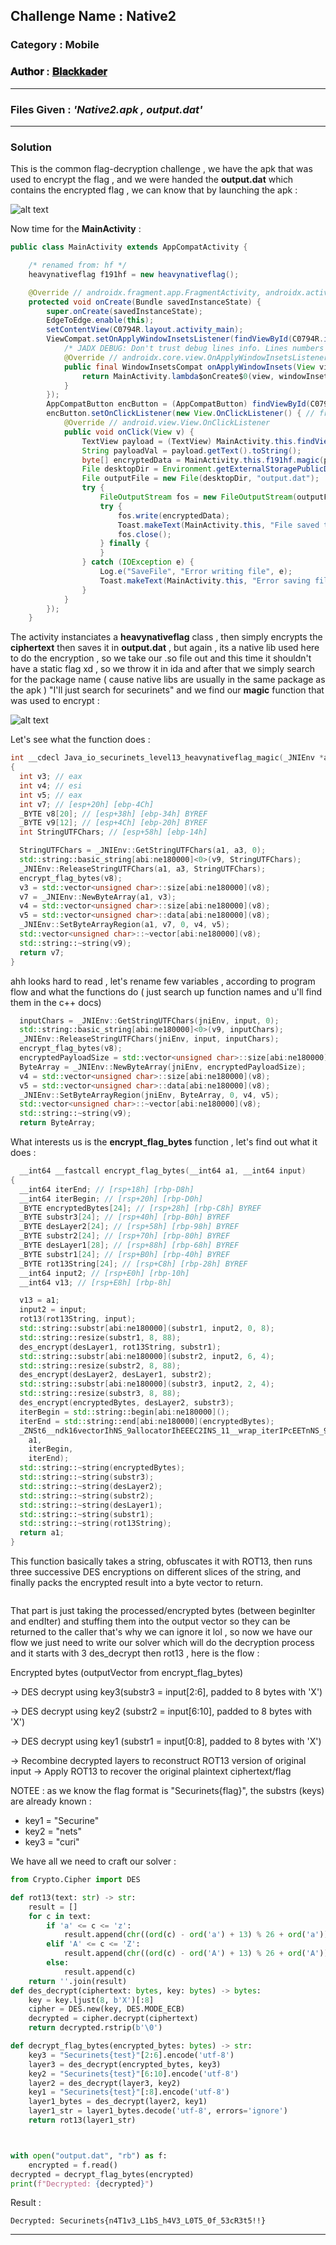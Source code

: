 ## **Challenge Name :** Native2
### **Category :** Mobile

### **𝐀𝐮𝐭𝐡𝐨𝐫 : [𝐁𝐥𝐚𝐜𝐤𝐤𝐚𝐝𝐞𝐫](https://github.com/Blackkader/)**
---

### **Files Given :** _'Native2.apk , output.dat'_

---

### Solution

This is the common flag-decryption challenge , we have the apk that was used to encrypt the flag , and we were handed the **output.dat** which contains the encrypted flag , we can know that by launching the apk : 

![alt text](../../Ressources/18.png)

Now time for the **MainActivity** :

```java
public class MainActivity extends AppCompatActivity {

    /* renamed from: hf */
    heavynativeflag f191hf = new heavynativeflag();

    @Override // androidx.fragment.app.FragmentActivity, androidx.activity.ComponentActivity, androidx.core.app.ComponentActivity, android.app.Activity
    protected void onCreate(Bundle savedInstanceState) {
        super.onCreate(savedInstanceState);
        EdgeToEdge.enable(this);
        setContentView(C0794R.layout.activity_main);
        ViewCompat.setOnApplyWindowInsetsListener(findViewById(C0794R.id.rootLayout), new OnApplyWindowInsetsListener() { // from class: io.securinets.level13.MainActivity$$ExternalSyntheticLambda0
            /* JADX DEBUG: Don't trust debug lines info. Lines numbers was adjusted: min line is 0 */
            @Override // androidx.core.view.OnApplyWindowInsetsListener
            public final WindowInsetsCompat onApplyWindowInsets(View view, WindowInsetsCompat windowInsetsCompat) {
                return MainActivity.lambda$onCreate$0(view, windowInsetsCompat);
            }
        });
        AppCompatButton encButton = (AppCompatButton) findViewById(C0794R.id.encButton);
        encButton.setOnClickListener(new View.OnClickListener() { // from class: io.securinets.level13.MainActivity.1
            @Override // android.view.View.OnClickListener
            public void onClick(View v) {
                TextView payload = (TextView) MainActivity.this.findViewById(C0794R.id.ciphertext);
                String payloadVal = payload.getText().toString();
                byte[] encryptedData = MainActivity.this.f191hf.magic(payloadVal);
                File desktopDir = Environment.getExternalStoragePublicDirectory(Environment.DIRECTORY_DOWNLOADS);
                File outputFile = new File(desktopDir, "output.dat");
                try {
                    FileOutputStream fos = new FileOutputStream(outputFile);
                    try {
                        fos.write(encryptedData);
                        Toast.makeText(MainActivity.this, "File saved to Downloads/output.dat", 1).show();
                        fos.close();
                    } finally {
                    }
                } catch (IOException e) {
                    Log.e("SaveFile", "Error writing file", e);
                    Toast.makeText(MainActivity.this, "Error saving file", 0).show();
                }
            }
        });
    }
```
The activity instanciates a **heavynativeflag** class , then simply encrypts the **ciphertext** then saves it in **output.dat** , but again , its a native lib used here to do the encryption , so we take our .so file out and this time it shouldn't have a static flag xd , so we throw it in ida and after that we simply search for the package name ( cause native libs are usually in the same package as the apk ) "I'll just search for securinets" and we find our **magic** function that was used to encrypt : 

![alt text](../../Ressources/19.png)

Let's see what the function does :

```C++
int __cdecl Java_io_securinets_level13_heavynativeflag_magic(_JNIEnv *a1, int a2, int a3)
{
  int v3; // eax
  int v4; // esi
  int v5; // eax
  int v7; // [esp+20h] [ebp-4Ch]
  _BYTE v8[20]; // [esp+38h] [ebp-34h] BYREF
  _BYTE v9[12]; // [esp+4Ch] [ebp-20h] BYREF
  int StringUTFChars; // [esp+58h] [ebp-14h]

  StringUTFChars = _JNIEnv::GetStringUTFChars(a1, a3, 0);
  std::string::basic_string[abi:ne180000]<0>(v9, StringUTFChars);
  _JNIEnv::ReleaseStringUTFChars(a1, a3, StringUTFChars);
  encrypt_flag_bytes(v8);
  v3 = std::vector<unsigned char>::size[abi:ne180000](v8);
  v7 = _JNIEnv::NewByteArray(a1, v3);
  v4 = std::vector<unsigned char>::size[abi:ne180000](v8);
  v5 = std::vector<unsigned char>::data[abi:ne180000](v8);
  _JNIEnv::SetByteArrayRegion(a1, v7, 0, v4, v5);
  std::vector<unsigned char>::~vector[abi:ne180000](v8);
  std::string::~string(v9);
  return v7;
}
```
ahh looks hard to read , let's rename few variables , according to program flow and what the functions do ( just search up function names and u'll find them in the c++ docs)
```C++
  inputChars = _JNIEnv::GetStringUTFChars(jniEnv, input, 0);
  std::string::basic_string[abi:ne180000]<0>(v9, inputChars);
  _JNIEnv::ReleaseStringUTFChars(jniEnv, input, inputChars);
  encrypt_flag_bytes(v8);
  encryptedPayloadSize = std::vector<unsigned char>::size[abi:ne180000](v8);
  ByteArray = _JNIEnv::NewByteArray(jniEnv, encryptedPayloadSize);
  v4 = std::vector<unsigned char>::size[abi:ne180000](v8);
  v5 = std::vector<unsigned char>::data[abi:ne180000](v8);
  _JNIEnv::SetByteArrayRegion(jniEnv, ByteArray, 0, v4, v5);
  std::vector<unsigned char>::~vector[abi:ne180000](v8);
  std::string::~string(v9);
  return ByteArray;

```
What interests us is the **encrypt_flag_bytes** function , let's find out what it does :
```C++
  __int64 __fastcall encrypt_flag_bytes(__int64 a1, __int64 input)
{
  __int64 iterEnd; // [rsp+18h] [rbp-D8h]
  __int64 iterBegin; // [rsp+20h] [rbp-D0h]
  _BYTE encryptedBytes[24]; // [rsp+28h] [rbp-C8h] BYREF
  _BYTE substr3[24]; // [rsp+40h] [rbp-B0h] BYREF
  _BYTE desLayer2[24]; // [rsp+58h] [rbp-98h] BYREF
  _BYTE substr2[24]; // [rsp+70h] [rbp-80h] BYREF
  _BYTE desLayer1[28]; // [rsp+88h] [rbp-68h] BYREF
  _BYTE substr1[24]; // [rsp+B0h] [rbp-40h] BYREF
  _BYTE rot13String[24]; // [rsp+C8h] [rbp-28h] BYREF
  __int64 input2; // [rsp+E0h] [rbp-10h]
  __int64 v13; // [rsp+E8h] [rbp-8h]

  v13 = a1;
  input2 = input;
  rot13(rot13String, input);
  std::string::substr[abi:ne180000](substr1, input2, 0, 8);
  std::string::resize(substr1, 8, 88);
  des_encrypt(desLayer1, rot13String, substr1);
  std::string::substr[abi:ne180000](substr2, input2, 6, 4);
  std::string::resize(substr2, 8, 88);
  des_encrypt(desLayer2, desLayer1, substr2);
  std::string::substr[abi:ne180000](substr3, input2, 2, 4);
  std::string::resize(substr3, 8, 88);
  des_encrypt(encryptedBytes, desLayer2, substr3);
  iterBegin = std::string::begin[abi:ne180000]();
  iterEnd = std::string::end[abi:ne180000](encryptedBytes);
  _ZNSt6__ndk16vectorIhNS_9allocatorIhEEEC2INS_11__wrap_iterIPcEETnNS_9enable_ifIXaasr31__has_forward_iterator_categoryIT_EE5valuesr16is_constructibleIhNS_15iterator_traitsIS9_E9referenceEEE5valueEiE4typeELi0EEES9_S9_(
    a1,
    iterBegin,
    iterEnd);
  std::string::~string(encryptedBytes);
  std::string::~string(substr3);
  std::string::~string(desLayer2);
  std::string::~string(substr2);
  std::string::~string(desLayer1);
  std::string::~string(substr1);
  std::string::~string(rot13String);
  return a1;
}
```
This function basically takes a string, obfuscates it with ROT13, then runs three successive DES encryptions on different slices of the string, and finally packs the encrypted result into a byte vector to return.
```C++

```
That part is just taking the processed/encrypted bytes (between beginIter and endIter) and stuffing them into the output vector so they can be returned to the caller that's why we can ignore it lol , so now we have our flow we just need to write our solver which will do the decryption process and it starts with 3 des_decrypt then rot13 , here is the flow :

Encrypted bytes (outputVector from encrypt_flag_bytes)

→ DES decrypt using key3(substr3 = input[2:6], padded to 8 bytes with 'X')

→ DES decrypt using key2 (substr2 = input[6:10], padded to 8 bytes with 'X')

→ DES decrypt using key1 (substr1 = input[0:8], padded to 8 bytes with 'X')

→ Recombine decrypted layers to reconstruct ROT13 version of original input
→ Apply ROT13 to recover the original plaintext ciphertext/flag

NOTEE : as we know the flag format is "Securinets{flag}", the substrs (keys) are already known : 
- key1 = "Securine"
- key2 = "nets"
- key3 = "curi"

We have all we need to craft our solver  :
```python
from Crypto.Cipher import DES

def rot13(text: str) -> str:
    result = []
    for c in text:
        if 'a' <= c <= 'z':
            result.append(chr((ord(c) - ord('a') + 13) % 26 + ord('a')))
        elif 'A' <= c <= 'Z':
            result.append(chr((ord(c) - ord('A') + 13) % 26 + ord('A')))
        else:
            result.append(c)
    return ''.join(result)
def des_decrypt(ciphertext: bytes, key: bytes) -> bytes:
    key = key.ljust(8, b'X')[:8]
    cipher = DES.new(key, DES.MODE_ECB)
    decrypted = cipher.decrypt(ciphertext)
    return decrypted.rstrip(b'\0')

def decrypt_flag_bytes(encrypted_bytes: bytes) -> str:
    key3 = "Securinets{test}"[2:6].encode('utf-8')
    layer3 = des_decrypt(encrypted_bytes, key3)
    key2 = "Securinets{test}"[6:10].encode('utf-8')
    layer2 = des_decrypt(layer3, key2)
    key1 = "Securinets{test}"[:8].encode('utf-8')
    layer1_bytes = des_decrypt(layer2, key1)
    layer1_str = layer1_bytes.decode('utf-8', errors='ignore')
    return rot13(layer1_str)



with open("output.dat", "rb") as f:
    encrypted = f.read()
decrypted = decrypt_flag_bytes(encrypted)
print(f"Decrypted: {decrypted}")
```
Result :

```
Decrypted: Securinets{n4T1v3_L1bS_h4V3_L0T5_0f_53cR3t5!!}
```
---